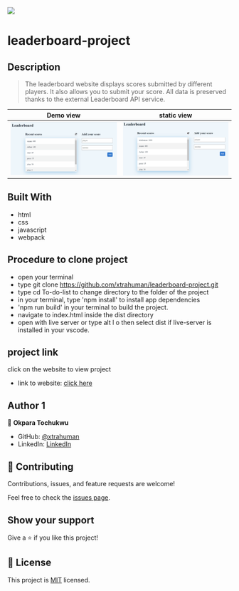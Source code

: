 ![](https://img.shields.io/badge/Microverse-blueviolet)

# leaderboard-project

## Description
> The leaderboard website displays scores submitted by different players. It also allows you to submit your score. All data is preserved thanks to the external Leaderboard API service.

Demo view                                |  static view
:---------------------------------------:|:---------------------------------------:
![](./public/Animation.gif)              |  ![](./public/screenshot.PNG)


## Built With

- html
- css
- javascript
- webpack

## Procedure to clone project
- open your terminal
- type git clone https://github.com/xtrahuman/leaderboard-project.git
- type cd To-do-list to change directory to the folder of the project
- in your terminal, type 'npm install' to install app dependencies
- 'npm run build' in your terminal to build the project.
- navigate to index.html inside the dist directory
- open with live server or type alt l o then select dist if live-server is installed in your vscode.

## project link
click on the website to view project

- link to website: [click here](https://xtrahuman.github.io/leaderboard-project/)

## Author 1

👤 **Okpara Tochukwu**

- GitHub: [@xtrahuman](https://github.com/xtrahuman)
- LinkedIn: [LinkedIn](https://linkedin.com/in/tochukwu-okpara-449528197)

## 🤝 Contributing

Contributions, issues, and feature requests are welcome!

Feel free to check the [issues page](../../issues/).

## Show your support

Give a ⭐️ if you like this project!


## 📝 License

This project is [MIT](./MIT.md) licensed.


